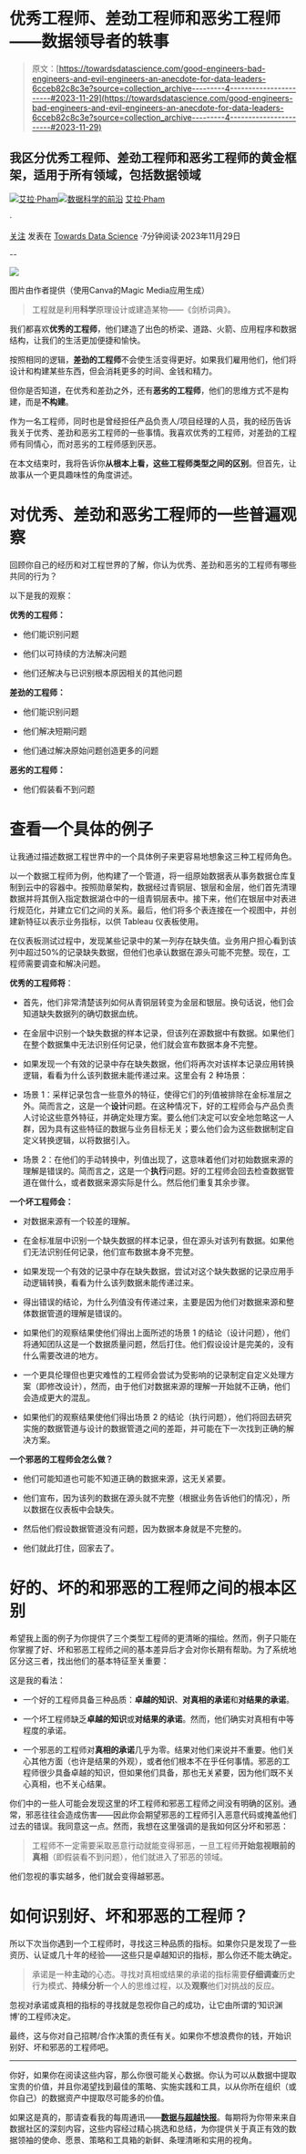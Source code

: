 # 优秀工程师、差劲工程师和恶劣工程师——数据领导者的轶事

> 原文：[https://towardsdatascience.com/good-engineers-bad-engineers-and-evil-engineers-an-anecdote-for-data-leaders-6cceb82c8c3e?source=collection_archive---------4-----------------------#2023-11-29](https://towardsdatascience.com/good-engineers-bad-engineers-and-evil-engineers-an-anecdote-for-data-leaders-6cceb82c8c3e?source=collection_archive---------4-----------------------#2023-11-29)

## 我区分优秀工程师、差劲工程师和恶劣工程师的黄金框架，适用于所有领域，包括数据领域

[](https://medium.com/@thanhthuyphamvn?source=post_page-----6cceb82c8c3e--------------------------------)[![艾拉·Pham](../Images/7d05cbfeff29a294f9e3c3caf2f6830c.png)](https://medium.com/@thanhthuyphamvn?source=post_page-----6cceb82c8c3e--------------------------------)[](https://towardsdatascience.com/?source=post_page-----6cceb82c8c3e--------------------------------)[![数据科学的前沿](../Images/a6ff2676ffcc0c7aad8aaf1d79379785.png)](https://towardsdatascience.com/?source=post_page-----6cceb82c8c3e--------------------------------) [艾拉·Pham](https://medium.com/@thanhthuyphamvn?source=post_page-----6cceb82c8c3e--------------------------------)

·

[关注](https://medium.com/m/signin?actionUrl=https%3A%2F%2Fmedium.com%2F_%2Fsubscribe%2Fuser%2F7da00bf67be3&operation=register&redirect=https%3A%2F%2Ftowardsdatascience.com%2Fgood-engineers-bad-engineers-and-evil-engineers-an-anecdote-for-data-leaders-6cceb82c8c3e&user=Ella+Pham&userId=7da00bf67be3&source=post_page-7da00bf67be3----6cceb82c8c3e---------------------post_header-----------) 发表在 [Towards Data Science](https://towardsdatascience.com/?source=post_page-----6cceb82c8c3e--------------------------------) ·7分钟阅读·2023年11月29日[](https://medium.com/m/signin?actionUrl=https%3A%2F%2Fmedium.com%2F_%2Fvote%2Ftowards-data-science%2F6cceb82c8c3e&operation=register&redirect=https%3A%2F%2Ftowardsdatascience.com%2Fgood-engineers-bad-engineers-and-evil-engineers-an-anecdote-for-data-leaders-6cceb82c8c3e&user=Ella+Pham&userId=7da00bf67be3&source=-----6cceb82c8c3e---------------------clap_footer-----------)

--

[](https://medium.com/m/signin?actionUrl=https%3A%2F%2Fmedium.com%2F_%2Fbookmark%2Fp%2F6cceb82c8c3e&operation=register&redirect=https%3A%2F%2Ftowardsdatascience.com%2Fgood-engineers-bad-engineers-and-evil-engineers-an-anecdote-for-data-leaders-6cceb82c8c3e&source=-----6cceb82c8c3e---------------------bookmark_footer-----------)![](../Images/007298ec1475c1882d30b44ec3b7be35.png)

图片由作者提供（使用Canva的Magic Media应用生成）

> 工程就是利用**科学**原理设计或建造某物——《剑桥词典》。

我们都喜欢**优秀的工程师**，他们建造了出色的桥梁、道路、火箭、应用程序和数据结构，让我们的生活更加便捷和愉快。

按照相同的逻辑，**差劲的工程师**不会使生活变得更好。如果我们雇用他们，他们将设计和构建某些东西，但会消耗更多的时间、金钱和精力。

但你是否知道，在优秀和差劲之外，还有**恶劣的工程师**，他们的思维方式不是构建，而是**不构建**。

作为一名工程师，同时也是曾经担任产品负责人/项目经理的人员，我的经历告诉我关于优秀、差劲和恶劣工程师的一些事情。我喜欢优秀的工程师，对差劲的工程师有同情心，而对恶劣的工程师感到厌恶。

在本文结束时，我将告诉你**从根本上看，这些工程师类型之间的区别**。但首先，让故事从一个更具趣味性的角度讲述。

# 对优秀、差劲和恶劣工程师的一些普遍观察

回顾你自己的经历和对工程世界的了解，你认为优秀、差劲和恶劣的工程师有哪些共同的行为？

以下是我的观察：

**优秀的工程师：**

+   他们能识别问题

+   他们以可持续的方法解决问题

+   他们还解决与已识别根本原因相关的其他问题

**差劲的工程师：**

+   他们能识别问题

+   他们解决短期问题

+   他们通过解决原始问题创造更多的问题

**恶劣的工程师：**

+   他们假装看不到问题

# 查看一个具体的例子

让我通过描述数据工程世界中的一个具体例子来更容易地想象这三种工程师角色。

以一个数据工程师为例，他构建了一个管道，将一组原始数据表从事务数据仓库复制到云中的容器中。按照勋章架构，数据经过青铜层、银层和金层，他们首先清理数据并将其倒入指定数据湖仓中的一组青铜层表中。接下来，他们在银层中对表进行规范化，并建立它们之间的关系。最后，他们将多个表连接在一个视图中，并创建新特征以表示业务指标，以供 Tableau 仪表板使用。

在仪表板测试过程中，发现某些记录中的某一列存在缺失值。业务用户担心看到该列中超过50%的记录缺失数据，但他们也承认数据在源头可能不完整。现在，工程师需要调查和解决问题。

**优秀的工程师将**：

+   首先，他们非常清楚该列如何从青铜层转变为金层和银层。换句话说，他们会知道缺失数据列的确切数据血统。

+   在金层中识别一个缺失数据的样本记录，但该列在源数据中有数据。如果他们在整个数据集中无法识别任何记录，他们就会宣布数据本身不完整。

+   如果发现一个有效的记录中存在缺失数据，他们将再次对该样本记录应用转换逻辑，看看为什么该列数据未能传递过来。这里会有 2 种场景：

+   场景 1：采样记录包含一些意外的特征，使得它们的列值被排除在金标准层之外。简而言之，这是一个**设计**问题。在这种情况下，好的工程师会与产品负责人讨论这些意外特征，并确定处理方案。要么他们决定可以安全地忽略这一人群，因为具有这些特征的数据与业务目标无关；要么他们会为这些数据制定自定义转换逻辑，以将数据引入。

+   场景 2：在他们的手动转换中，列值出现了，这意味着他们对初始数据来源的理解是错误的。简而言之，这是一个**执行**问题。好的工程师会回去检查数据管道在做什么，或者数据来源实际是什么。然后他们重复其余步骤。

**一个坏工程师会：**

+   对数据来源有一个较差的理解。

+   在金标准层中识别一个缺失数据的样本记录，但在源头对该列有数据。如果他们无法识别任何记录，他们宣布数据本身不完整。

+   如果发现一个有效的记录中存在缺失数据，尝试对这个缺失数据的记录应用手动逻辑转换，看看为什么该列数据未能传递过来。

+   得出错误的结论，为什么列值没有传递过来，主要是因为他们对数据来源和整体数据管道的理解是错误的。

+   如果他们的观察结果使他们得出上面所述的场景 1 的结论（设计问题），他们将通知团队这是一个数据质量问题，然后打住。他们假设设计是完美的，没有什么需要改进的地方。

+   一个更具伦理但也更灾难性的工程师会尝试为受影响的记录制定自定义处理方案（即修改设计），然而，由于他们对数据来源的理解一开始就不正确，他们会造成更大的混乱。

+   如果他们的观察结果使他们得出场景 2 的结论（执行问题），他们将回去研究实施的数据管道与设计的数据管道之间的差距，并可能在下一次找到正确的解决方案。

**一个邪恶的工程师会怎么做？**

+   他们可能知道也可能不知道正确的数据来源，这无关紧要。

+   他们宣布，因为该列的数据在源头就不完整（根据业务告诉他们的情况），所以数据在仪表板中会缺失。

+   然后他们假设数据管道没有问题，因为数据本身就是不完整的。

+   他们就此打住，回家去了。

# 好的、坏的和邪恶的工程师之间的根本区别

希望我上面的例子为你提供了三个类型工程师的更清晰的描绘。然而，例子只能在你掌握了好、坏和邪恶工程师之间的基本差异后才会对你长期有帮助。为了系统地区分这三者，找出他们的基本特征至关重要：

这是我的看法：

+   一个好的工程师具备三种品质：**卓越的知识**、**对真相的承诺**和**对结果的承诺**。

+   一个坏工程师缺乏**卓越的知识**或**对结果的承诺**。然而，他们确实对真相有中等程度的承诺。

+   一个邪恶的工程师对**真相的承诺**几乎为零。结果对他们来说并不重要。他们关心其他方面（也许是结果的外观），或者他们根本不在乎任何事情。邪恶的工程师很少具备卓越的知识，但如果他们具备，那也无关紧要，因为他们既不关心真相，也不关心结果。

你们中的一些人可能会发现这里的坏工程师和邪恶工程师之间没有明确的区别。通常，邪恶往往会造成伤害——因此你会期望邪恶的工程师引入恶意代码或掩盖他们过去的错误。我同意这一点。然而，我想在这里强调的是我如何区分坏和邪恶：

> 工程师不一定需要采取恶意行动就能变得邪恶，一旦工程师**开始忽视眼前的真相**（即假装看不到问题），他们就进入了邪恶的领域。

他们忽视的事实越多，他们就会变得越邪恶。

# 如何识别好、坏和邪恶的工程师？

所以下次当你遇到一个工程师时，寻找这三种品质的指标。如果你只是发现了一些资历、认证或几十年的经验——这些只是卓越知识的指标，那么你还不能太确定。

> 承诺是一种**主动**的心态。寻找对真相或结果的承诺的指标需要**仔细调查**历史行为模式、**持续分析**一个人的思维过程，以及**观察**他们对挑战的反应。

忽视对承诺或真相的指标的寻找就是忽视你自己的成功，让它由所谓的‘知识渊博’的工程师决定。

最终，这与你对自己招聘/合作决策的责任有关。如果你不想浪费你的钱，开始识别好、坏和邪恶的工程师吧。

***

你好，如果你在阅读这些内容，那么你很可能关心数据。你认为可以从数据中提取宝贵的价值，并且你渴望找到最佳的策略、实施实践和工具，以从你所在组织（或你自己）的数据资产中提取尽可能多的价值。

如果这是真的，那请查看我的每周通讯——[**数据与超越快报**](https://dataandbeyond.substack.com/?utm=medium)。每期将为你带来来自数据社区的深刻内容，这些内容经过精心挑选和总结，为你提供关于真正有效的数据领袖的使命、愿景、策略和工具箱的新鲜、条理清晰和实用的视角。
